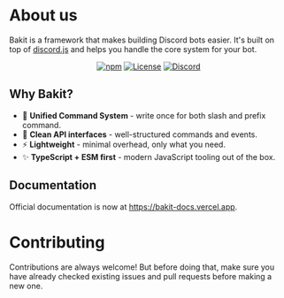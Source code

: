 # About us

Bakit is a framework that makes building Discord bots easier.
It's built on top of [discord.js](https://discord.js.org) and helps you handle the core system for your bot.

<div align="center">
	<a href="https://npmjs.com/package/bakit"><img src="https://img.shields.io/npm/v/bakit?logo=npm" alt="npm" /></a>
	<a href="LICENSE"><img src="https://img.shields.io/github/license/louiszn/bakit" alt="License" /></a>
	<a href="https://discord.gg/pGnKbMfXke"><img src="https://img.shields.io/discord/1353321517437681724?logo=discord&logoColor=white" alt="Discord" /></a>
</div>

## Why Bakit?

- 🧩 **Unified Command System** - write once for both slash and prefix command.
- 🚀 **Clean API interfaces** - well-structured commands and events.
- ⚡ **Lightweight** - minimal overhead, only what you need.
- ✨ **TypeScript + ESM first** - modern JavaScript tooling out of the box.

## Documentation

Official documentation is now at https://bakit-docs.vercel.app.

# Contributing

Contributions are always welcome! But before doing that, make sure you have already checked existing issues and pull requests before making a new one.
